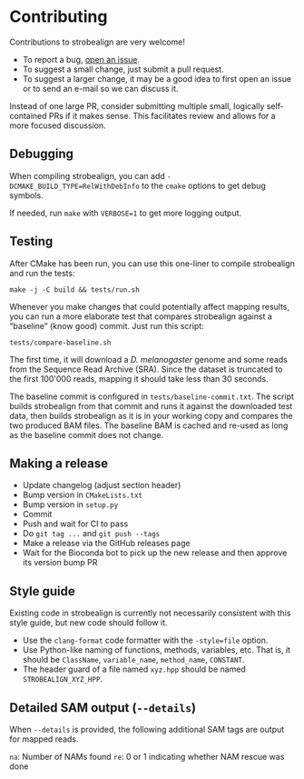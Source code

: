 # Contributing

Contributions to strobealign are very welcome!

- To report a bug,
  [open an issue](https://github.com/ksahlin/strobealign/issues/new).
- To suggest a small change, just submit a pull request.
- To suggest a larger change, it may be a good idea to first open an issue or
  to send an e-mail so we can discuss it.

Instead of one large PR, consider submitting multiple small, logically
self-contained PRs if it makes sense. This facilitates review and allows for a
more focused discussion.

## Debugging

When compiling strobealign, you can add `-DCMAKE_BUILD_TYPE=RelWithDebInfo` to
the `cmake` options to get debug symbols.

If needed, run `make` with `VERBOSE=1` to get more logging output.

## Testing

After CMake has been run, you can use this one-liner to compile strobealign and
run the tests:
```
make -j -C build && tests/run.sh
```

Whenever you make changes that could potentially affect mapping results, you can
run a more elaborate test that compares strobealign against a “baseline”
(know good) commit. Just run this script:
```
tests/compare-baseline.sh
```
The first time, it will download a *D. melanogaster* genome and some reads from
the Sequence Read Archive (SRA). Since the dataset is truncated to the first
100'000 reads, mapping it should take less than 30 seconds.

The baseline commit is configured in `tests/baseline-commit.txt`. The script
builds strobealign from that commit and runs it against the downloaded test
data, then builds strobealign as it is in your working copy and compares the
two produced BAM files. The baseline BAM is cached and re-used as long as the
baseline commit does not change.

## Making a release

* Update changelog (adjust section header)
* Bump version in `CMakeLists.txt`
* Bump version in `setup.py`
* Commit
* Push and wait for CI to pass
* Do `git tag ...` and `git push --tags`
* Make a release via the GitHub releases page
* Wait for the Bioconda bot to pick up the new release and then approve its
  version bump PR

## Style guide

Existing code in strobealign is currently not necessarily consistent with this
style guide, but new code should follow it.

* Use the `clang-format` code formatter with the `-style=file` option.
* Use Python-like naming of functions, methods, variables, etc. That is, it
  should be `ClassName`, `variable_name`, `method_name`, `CONSTANT`.
* The header guard of a file named `xyz.hpp` should be named
  `STROBEALIGN_XYZ_HPP`.

## Detailed SAM output (`--details`)

When `--details` is provided, the following additional SAM tags are output for
mapped reads.

`na`: Number of NAMs found
`re`: 0 or 1 indicating whether NAM rescue was done
